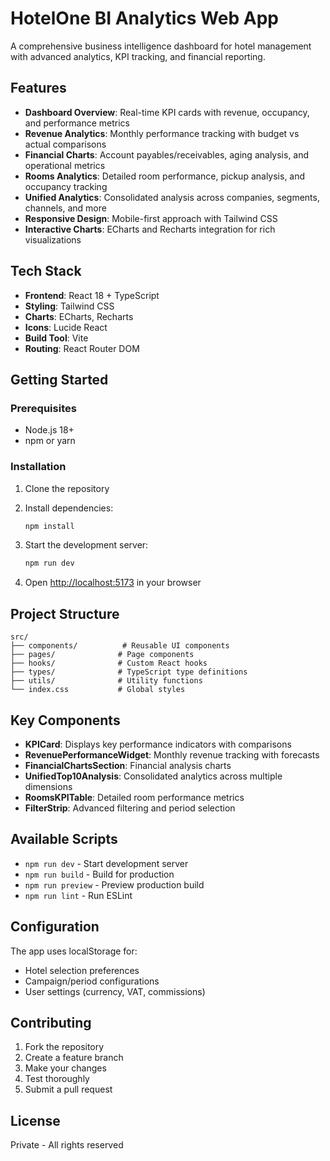 # HotelOne BI Analytics Web App

A comprehensive business intelligence dashboard for hotel management with advanced analytics, KPI tracking, and financial reporting.

## Features

- **Dashboard Overview**: Real-time KPI cards with revenue, occupancy, and performance metrics
- **Revenue Analytics**: Monthly performance tracking with budget vs actual comparisons
- **Financial Charts**: Account payables/receivables, aging analysis, and operational metrics
- **Rooms Analytics**: Detailed room performance, pickup analysis, and occupancy tracking
- **Unified Analytics**: Consolidated analysis across companies, segments, channels, and more
- **Responsive Design**: Mobile-first approach with Tailwind CSS
- **Interactive Charts**: ECharts and Recharts integration for rich visualizations

## Tech Stack

- **Frontend**: React 18 + TypeScript
- **Styling**: Tailwind CSS
- **Charts**: ECharts, Recharts
- **Icons**: Lucide React
- **Build Tool**: Vite
- **Routing**: React Router DOM

## Getting Started

### Prerequisites

- Node.js 18+ 
- npm or yarn

### Installation

1. Clone the repository
2. Install dependencies:
   ```bash
   npm install
   ```

3. Start the development server:
   ```bash
   npm run dev
   ```

4. Open [http://localhost:5173](http://localhost:5173) in your browser

## Project Structure

```
src/
├── components/          # Reusable UI components
├── pages/              # Page components
├── hooks/              # Custom React hooks
├── types/              # TypeScript type definitions
├── utils/              # Utility functions
└── index.css           # Global styles
```

## Key Components

- **KPICard**: Displays key performance indicators with comparisons
- **RevenuePerformanceWidget**: Monthly revenue tracking with forecasts
- **FinancialChartsSection**: Financial analysis charts
- **UnifiedTop10Analysis**: Consolidated analytics across multiple dimensions
- **RoomsKPITable**: Detailed room performance metrics
- **FilterStrip**: Advanced filtering and period selection

## Available Scripts

- `npm run dev` - Start development server
- `npm run build` - Build for production
- `npm run preview` - Preview production build
- `npm run lint` - Run ESLint

## Configuration

The app uses localStorage for:
- Hotel selection preferences
- Campaign/period configurations
- User settings (currency, VAT, commissions)

## Contributing

1. Fork the repository
2. Create a feature branch
3. Make your changes
4. Test thoroughly
5. Submit a pull request

## License

Private - All rights reserved